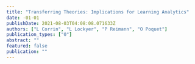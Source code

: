 ```yaml
---
title: "Transferring Theories: Implications for Learning Analytics"
date: -01-01
publishDate: 2021-08-03T04:08:08.071633Z
authors: ["L Corrin", "L Lockyer", "P Reimann", "O Poquet"]
publication_types: ["0"]
abstract: ""
featured: false
publication: ""
---
```


